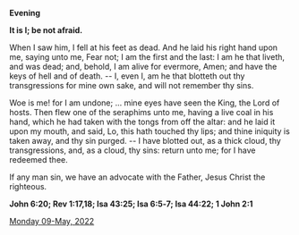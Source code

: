 **Evening**

**It is I; be not afraid.**
 
When I saw him, I fell at his feet as dead. And he laid his right hand upon me, saying unto me, Fear not; I am the first and the last: I am he that liveth, and was dead; and, behold, I am alive for evermore, Amen; and have the keys of hell and of death. -- I, even I, am he that blotteth out thy transgressions for mine own sake, and will not remember thy sins.
 
Woe is me! for I am undone; ... mine eyes have seen the King, the Lord of hosts. Then flew one of the seraphims unto me, having a live coal in his hand, which he had taken with the tongs from off the altar: and he laid it upon my mouth, and said, Lo, this hath touched thy lips; and thine iniquity is taken away, and thy sin purged. -- I have blotted out, as a thick cloud, thy transgressions, and, as a cloud, thy sins: return unto me; for I have redeemed thee.
 
If any man sin, we have an advocate with the Father, Jesus Christ the righteous.  

**John 6:20; Rev 1:17,18; Isa 43:25; Isa 6:5‑7; Isa 44:22; 1 John 2:1**

[Monday 09-May, 2022](https://t.me/daily_light)
